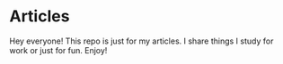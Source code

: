 # Articles

Hey everyone! This repo is just for my articles. I share things I study for work or just for fun. Enjoy!
